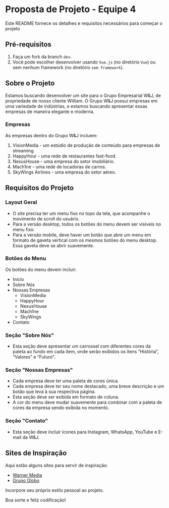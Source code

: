 # Proposta de Projeto - Equipe 4 

Este README fornece os detalhes e requisitos necessários para começar o projeto

## Pré-requisitos

1. Faça um fork da branch `dev`.
2. Você pode escolher desenvolver usando `Vue.js` (no diretório `Vue`) ou sem nenhum framework (no diretório `sem framework`).

## Sobre o Projeto

Estamos buscando desenvolver um site para o Grupo Empresarial W&J, de propriedade de nosso cliente William. O Grupo W&J possui empresas em uma variedade de indústrias, e estamos buscando apresentar essas empresas de maneira elegante e moderna.

### Empresas 

As empresas dentro do Grupo W&J incluem:

1. VisionMedia - um estúdio de produção de conteúdo para empresas de streaming.
2. HappyHour - uma rede de restaurantes fast-food.
3. NexusHouse - uma empresa do setor imobiliário.
4. Mach1ne - uma rede de locadoras de carros.
5. SkyWings Airlines - uma empresa do setor aéreo.

## Requisitos do Projeto

### Layout Geral

- O site precisa ter um menu fixo no topo da tela, que acompanhe o movimento de scroll do usuário.
- Para a versão desktop, todos os botões do menu devem ser visíveis no menu fixo.
- Para a versão mobile, deve haver um botão que abre um menu em formato de gaveta vertical com os mesmos botões do menu desktop. Essa gaveta deve se abrir suavemente.

### Botões do Menu

Os botões do menu devem incluir:

- Início
- Sobre Nós
- Nossas Empresas
  - VisionMedia
  - HappyHour
  - NexusHouse
  - Mach1ne
  - SkyWings
- Contato

### Seção "Sobre Nós"

- Esta seção deve apresentar um carrossel com diferentes cores da paleta ao fundo em cada item, onde serão exibidos os itens “História”, “Valores” e “Futuro”.

### Seção "Nossas Empresas"

- Cada empresa deve ter uma paleta de cores única.
- Cada empresa deve ter seu nome destacado, uma breve descrição e um botão que leva à sua respectiva página.
- Esta seção deve ser exibida em formato de coluna.
- A cor do menu deve mudar suavemente para combinar com a paleta de cores da empresa sendo exibida no momento.

### Seção "Contato"

- Esta seção deve incluir ícones para Instagram, WhatsApp, YouTube e E-mail da W&J. 

## Sites de Inspiração

Aqui estão alguns sites para servir de inspiração:

- [Warner Media](https://www.warnermedia.com)
- [Grupo Globo](https://grupoglobo.globo.com)

Incorpore seu próprio estilo pessoal ao projeto. 

Boa sorte e feliz codificação!
